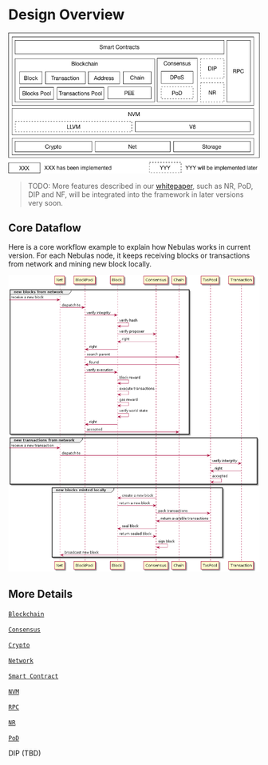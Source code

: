 # Design Overview

![](resources/overview.png)

> TODO: More features described in our [whitepaper](https://nebulas.io/docs/NebulasTechnicalWhitepaper.pdf), such as NR, PoD, DIP and NF, will be integrated into the framework in later versions very soon.

## Core Dataflow

Here is a core workflow example to explain how Nebulas works in current version.
For each Nebulas node, it keeps receiving blocks or transactions from network and mining new block locally.

![](resources/workflow.png)

<!-- 
@startuml workflow

group new blocks from network
    -> Net: 1. receive a new block
    Net -> BlockPool: 2. feed it
    BlockPool -> Block: 3. verify its hash
    Block -> BlockPool: 4. right
    BlockPool -> Chain: 5. search its parent
    Chain -> BlockPool: 6. found
    BlockPool -> Block: 7. verify its states
    Block -> BlockPool: 8. right
    BlockPool -> Chain: 9. link it
end

group new transactions from network
    -> Net: 10. receive a new transaction
    Net -> TxsPool: 11. feed it
    TxsPool -> Transaction: 12. verify its sign
    Transaction -> TxsPool: 13. right
    TxsPool -> TxsPool: 14. cache it
end

group new blocks minted locally
    PoW -> TxsPool: 15. prepare transactions
    TxsPool -> PoW: 16. avaliable transactions
    PoW -> PoW: 11. mining
    PoW -> Net: 11. minted
    Net ->  BlockPool: 12. feed the new block
    Net -> : 13. broadcast new block
end

@enduml
-->

## More Details

[`Blockchain`](./blockchain.md)

[`Consensus`](./consensus.md)

[`Crypto`](./crypto.md)

[`Network`](./network_protocol.md)

[`Smart Contract`](./smart_contract.md)

[`NVM`](./nvm.md)

[`RPC`](./rpc.md)

[`NR`](https://github.com/nebulasio/research/tree/master/nr)

[`PoD`](https://github.com/nebulasio/research/tree/master/pod)

DIP (TBD)